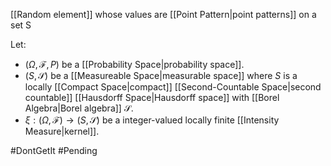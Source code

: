 [[Random element]] whose values are [[Point Pattern|point patterns]] on a set $\mathsf{S}$ 

Let: 
- $(\Omega, \mathcal{F}, P)$ be a [[Probability Space|probability space]].
- $(S, \mathcal{S})$ be a [[Measureable Space|measurable space]] where $S$ is a locally [[Compact Space|compact]] [[Second-Countable Space|second countable]] [[Hausdorff Space|Hausdorff space]] with [[Borel Algebra|Borel algebra]] $\mathcal{S}$.
- $\xi:(\Omega, \mathcal{F})\rightarrow(S, \mathcal{S})$ be a integer-valued locally finite [[Intensity Measure|kernel]].

#DontGetIt #Pending 